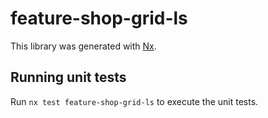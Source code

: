 # feature-shop-grid-ls

This library was generated with [Nx](https://nx.dev).

## Running unit tests

Run `nx test feature-shop-grid-ls` to execute the unit tests.
